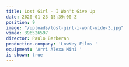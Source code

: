 ```yaml
---
title: Lost Girl - I Won't Give Up
date: 2020-01-23 15:39:00 Z
position: 9
image: "/uploads/lost-girl-i-wont-wide-3.jpg"
vimeo: 396526597
director: Paulo Berberan
production-company: 'LowKey Films '
equipment: 'Arri Alexa Mini '
is-shown: true
---
```


